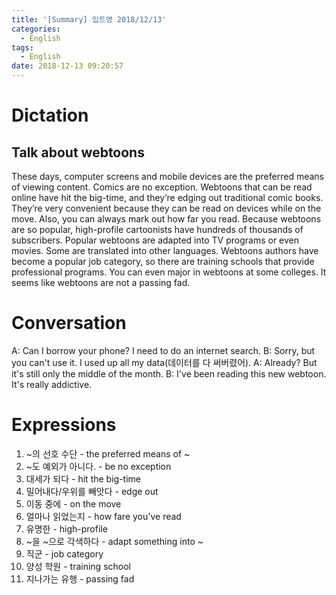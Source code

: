 ```yaml
---
title: '[Summary] 입트영 2018/12/13'
categories:
  - English
tags:
  - English
date: 2018-12-13 09:20:57
---
```


# Dictation

## Talk about webtoons

These days, computer screens and mobile devices are the preferred means of viewing content. Comics are no exception. Webtoons that can be read online have hit the big-time, and they’re edging out traditional comic books. They’re very convenient because they can be read on devices while on the move. Also, you can always mark out how far you read. Because webtoons are so popular, high-profile cartoonists have hundreds of thousands of subscribers. Popular webtoons are adapted into TV programs or even movies. Some are translated into other languages. Webtoons authors have become a popular job category, so there are training schools that provide professional programs. You can even major in webtoons at some colleges. It seems like webtoons are not a passing fad.
​
# Conversation

A: Can I borrow your phone? I need to do an internet search.
B: Sorry, but you can't use it. I used up all my data(데이터를 다 써버렸어).
A: Already? But it's still only the middle of the month.
B: I've been reading this new webtoon. It's really addictive.

# Expressions

1. ~의 선호 수단 - the preferred means of ~
2. ~도 예외가 아니다. - be no exception
3. 대세가 되다 - hit the big-time
4. 밀어내다/우위를 빼앗다 - edge out
5. 이동 중에 - on the move
6. 얼마나 읽었는지 - how fare you've read
7. 유명한 - high-profile
8. ~을 ~으로 각색하다 - adapt something into ~
9. 직군 - job category
10. 양성 학원 - training school
11. 지나가는 유행 - passing fad